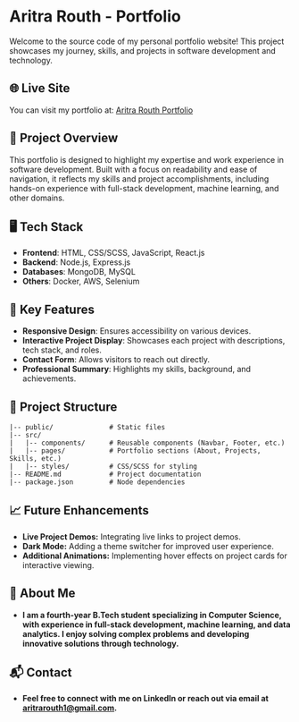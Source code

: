 # Aritra Routh - Portfolio

Welcome to the source code of my personal portfolio website! This project showcases my journey, skills, and projects in software development and technology.

## 🌐 Live Site
You can visit my portfolio at: [Aritra Routh Portfolio](https://aritraportfolio.me/My_portfolio/)

## 🚀 Project Overview
This portfolio is designed to highlight my expertise and work experience in software development. Built with a focus on readability and ease of navigation, it reflects my skills and project accomplishments, including hands-on experience with full-stack development, machine learning, and other domains.

## 🖥️ Tech Stack
- **Frontend**: HTML, CSS/SCSS, JavaScript, React.js
- **Backend**: Node.js, Express.js
- **Databases**: MongoDB, MySQL
- **Others**: Docker, AWS, Selenium

## 🧩 Key Features
- **Responsive Design**: Ensures accessibility on various devices.
- **Interactive Project Display**: Showcases each project with descriptions, tech stack, and roles.
- **Contact Form**: Allows visitors to reach out directly.
- **Professional Summary**: Highlights my skills, background, and achievements.

## 📂 Project Structure
```plaintext
|-- public/              # Static files
|-- src/
|   |-- components/      # Reusable components (Navbar, Footer, etc.)
|   |-- pages/           # Portfolio sections (About, Projects, Skills, etc.)
|   |-- styles/          # CSS/SCSS for styling
|-- README.md            # Project documentation
|-- package.json         # Node dependencies
```

## 📈 Future Enhancements
- **Live Project Demos:** Integrating live links to project demos.
- **Dark Mode:** Adding a theme switcher for improved user experience.
- **Additional Animations:** Implementing hover effects on project cards for interactive viewing.
## 🧑 About Me
- **I am a fourth-year B.Tech student specializing in Computer Science, with experience in full-stack development, machine learning, and data analytics. I enjoy solving complex problems and developing innovative solutions through technology.**

## 📬 Contact
- **Feel free to connect with me on LinkedIn or reach out via email at aritrarouth1@gmail.com.**
